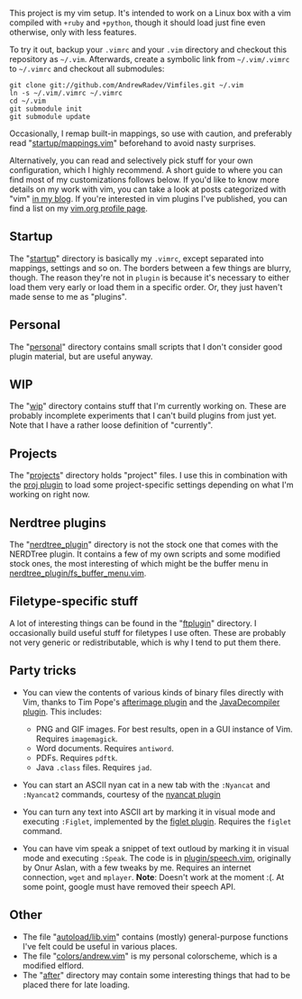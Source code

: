 This project is my vim setup. It's intended to work on a Linux box with a vim
compiled with `+ruby` and `+python`, though it should load just fine even
otherwise, only with less features.

To try it out, backup your `.vimrc` and your `.vim` directory and checkout this
repository as `~/.vim`. Afterwards, create a symbolic link from `~/.vim/.vimrc`
to `~/.vimrc` and checkout all submodules:

    git clone git://github.com/AndrewRadev/Vimfiles.git ~/.vim
    ln -s ~/.vim/.vimrc ~/.vimrc
    cd ~/.vim
    git submodule init
    git submodule update

Occasionally, I remap built-in mappings, so use with caution, and preferably
read "[startup/mappings.vim][]" beforehand to avoid nasty surprises.

Alternatively, you can read and selectively pick stuff for your own
configuration, which I highly recommend. A short guide to where you can find
most of my customizations follows below. If you'd like to know more details on
my work with vim, you can take a look at posts categorized with "vim"
[in my blog](http://andrewradev.com/categories/vim/).
If you're interested in vim plugins I've published, you can find a list on my
[vim.org profile page](http://www.vim.org/account/profile.php?user_id=31799).

## Startup

The "[startup][]" directory is basically my `.vimrc`, except separated into
mappings, settings and so on. The borders between a few things are blurry,
though. The reason they're not in `plugin` is because it's necessary to either
load them very early or load them in a specific order. Or, they just haven't
made sense to me as "plugins".

## Personal

The "[personal][]" directory contains small scripts that I don't consider good
plugin material, but are useful anyway.

## WIP

The "[wip][]" directory contains stuff that I'm currently working on. These
are probably incomplete experiments that I can't build plugins from just yet.
Note that I have a rather loose definition of "currently".

## Projects

The "[projects][]" directory holds "project" files. I use this in combination
with the [proj plugin][] to load some project-specific settings depending on
what I'm working on right now.

## Nerdtree plugins

The "[nerdtree_plugin][]" directory is not the stock one that comes with the
NERDTree plugin. It contains a few of my own scripts and some modified stock
ones, the most interesting of which might be the buffer menu in
[nerdtree_plugin/fs_buffer_menu.vim][].

## Filetype-specific stuff

A lot of interesting things can be found in the "[ftplugin][]" directory. I
occasionally build useful stuff for filetypes I use often. These are probably
not very generic or redistributable, which is why I tend to put them there.

## Party tricks

- You can view the contents of various kinds of binary files directly with Vim,
  thanks to Tim Pope's [afterimage plugin][] and the [JavaDecompiler plugin][].
  This includes:

  * PNG and GIF images. For best results, open in a GUI instance of Vim.
    Requires `imagemagick`.
  * Word documents. Requires `antiword`.
  * PDFs. Requires `pdftk`.
  * Java `.class` files. Requires `jad`.
- You can start an ASCII nyan cat in a new tab with the `:Nyancat` and
  `:Nyancat2` commands, courtesy of the [nyancat plugin][]
- You can turn any text into ASCII art by marking it in visual mode and
  executing `:Figlet`, implemented by the [figlet plugin][]. Requires the
  `figlet` command.
- You can have vim speak a snippet of text outloud by marking it in visual mode
  and executing `:Speak`. The code is in [plugin/speech.vim][], originally by
  Onur Aslan, with a few tweaks by me. Requires an internet connection, `wget`
  and `mplayer`. **Note**: Doesn't work at the moment :(. At some point, google
  must have removed their speech API.

## Other

- The file "[autoload/lib.vim][]" contains (mostly) general-purpose functions
  I've felt could be useful in various places.
- The file "[colors/andrew.vim][]" is my personal colorscheme, which is a
  modified elflord.
- The "[after][]" directory may contain some interesting things that had to be
  placed there for late loading.

[after]:                              https://github.com/AndrewRadev/Vimfiles/tree/master/after
[autoload/lib.vim]:                   https://github.com/AndrewRadev/Vimfiles/tree/master/autoload/lib.vim
[colors/andrew.vim]:                  https://github.com/AndrewRadev/Vimfiles/tree/master/colors/andrew.vim
[ftplugin]:                           https://github.com/AndrewRadev/Vimfiles/tree/master/after
[nerdtree_plugin/fs_buffer_menu.vim]: https://github.com/AndrewRadev/Vimfiles/tree/master/nerdtree_plugin/fs_buffer_menu.vim
[nerdtree_plugin]:                    https://github.com/AndrewRadev/Vimfiles/tree/master/nerdtree_plugin
[personal]:                           https://github.com/AndrewRadev/Vimfiles/tree/master/personal
[plugin/afterimage.vim]:              https://github.com/AndrewRadev/Vimfiles/tree/master/plugin/afterimage.vim
[plugin/jad.vim]:                     https://github.com/AndrewRadev/Vimfiles/tree/master/plugin/jad.vim
[plugin/speech.vim]:                  https://github.com/AndrewRadev/Vimfiles/tree/master/plugin/speech.vim
[projects]:                           https://github.com/AndrewRadev/Vimfiles/tree/master/projects
[startup/mappings.vim]:               https://github.com/AndrewRadev/Vimfiles/tree/master/startup/mappings.vim
[startup]:                            https://github.com/AndrewRadev/Vimfiles/tree/master/startup
[wip]:                                https://github.com/AndrewRadev/Vimfiles/tree/master/wip

[JavaDecompiler plugin]: http://www.vim.org/scripts/script.php?script_id=446
[afterimage plugin]:     http://www.vim.org/scripts/script.php?script_id=1617
[figlet plugin]:         http://www.vim.org/scripts/script.php?script_id=3359
[nyancat plugin]:        https://github.com/koron/nyancat-vim
[proj plugin]:           http://www.vim.org/scripts/script.php?script_id=2719
